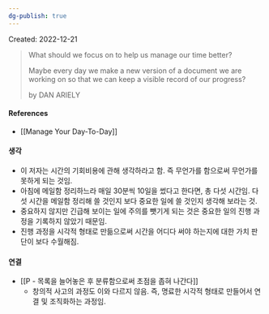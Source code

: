 ```yaml
---
dg-publish: true
---
```

Created: 2022-12-21

>What should we focus on to help us manage our time better? 
>
>Maybe every day we make a new version of a document we are working on so that we can keep a visible record of our progress?
>
>by DAN ARIELY

#### References
- [[Manage Your Day-To-Day]]

#### 생각
- 이 저자는 시간의 기회비용에 관해 생각하라고 함. 즉 무언가를 함으로써 무언가를 못하게 되는 것임.
- 아침에 메일함 정리하느라 매일 30분씩 10일을 썼다고 한다면, 총 다섯 시간임. 다섯 시간을 메일함 정리해 쓸 것인지 보다 중요한 일에 쓸 것인지 생각해 보라는 것. 
- 중요하지 않지만 긴급해 보이는 일에 주의를 뺏기게 되는 것은 중요한 일의 진행 과정을 기록하지 않았기 때문임.
- 진행 과정을 시각적 형태로 만듦으로써 시간을 어디다 써야 하는지에 대한 가치 판단이 보다 수월해짐.  

#### 연결
- [[P - 목록을 늘어놓은 후 분류함으로써 초점을 좁혀 나간다]]
    - 창의적 사고의 과정도 이와 다르지 않음. 즉, 명료한 시각적 형태로 만들어서 연결 및 조직화하는 과정임. 
